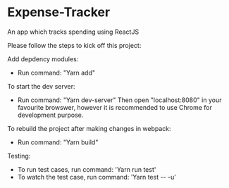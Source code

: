 # Expense-Tracker
An app which tracks spending using ReactJS

Please follow the steps to kick off this project:

Add depdency modules:
- Run command: "Yarn add"

To start the dev server:
- Run command: "Yarn dev-server"
Then open "localhost:8080" in your favourite browswer, however it is recommended to use Chrome for development purpose.

To rebuild the project after making changes in webpack:
- Run command: "Yarn build"

Testing: 
- To run test cases, run command: 'Yarn run test'
- To watch the test case, run command: 'Yarn test -- -u'
